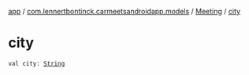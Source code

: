[app](../../index.md) / [com.lennertbontinck.carmeetsandroidapp.models](../index.md) / [Meeting](index.md) / [city](./city.md)

# city

`val city: `[`String`](https://kotlinlang.org/api/latest/jvm/stdlib/kotlin/-string/index.html)